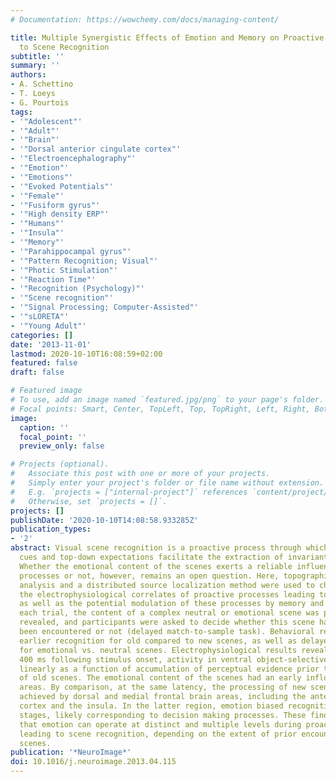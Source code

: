 ```yaml
---
# Documentation: https://wowchemy.com/docs/managing-content/

title: Multiple Synergistic Effects of Emotion and Memory on Proactive Processes Leading
  to Scene Recognition
subtitle: ''
summary: ''
authors:
- A. Schettino
- T. Loeys
- G. Pourtois
tags:
- '"Adolescent"'
- '"Adult"'
- '"Brain"'
- '"Dorsal anterior cingulate cortex"'
- '"Electroencephalography"'
- '"Emotion"'
- '"Emotions"'
- '"Evoked Potentials"'
- '"Female"'
- '"Fusiform gyrus"'
- '"High density ERP"'
- '"Humans"'
- '"Insula"'
- '"Memory"'
- '"Parahippocampal gyrus"'
- '"Pattern Recognition; Visual"'
- '"Photic Stimulation"'
- '"Reaction Time"'
- '"Recognition (Psychology)"'
- '"Scene recognition"'
- '"Signal Processing; Computer-Assisted"'
- '"sLORETA"'
- '"Young Adult"'
categories: []
date: '2013-11-01'
lastmod: 2020-10-10T16:08:59+02:00
featured: false
draft: false

# Featured image
# To use, add an image named `featured.jpg/png` to your page's folder.
# Focal points: Smart, Center, TopLeft, Top, TopRight, Left, Right, BottomLeft, Bottom, BottomRight.
image:
  caption: ''
  focal_point: ''
  preview_only: false

# Projects (optional).
#   Associate this post with one or more of your projects.
#   Simply enter your project's folder or file name without extension.
#   E.g. `projects = ["internal-project"]` references `content/project/deep-learning/index.md`.
#   Otherwise, set `projects = []`.
projects: []
publishDate: '2020-10-10T14:08:58.933285Z'
publication_types:
- '2'
abstract: Visual scene recognition is a proactive process through which contextual
  cues and top-down expectations facilitate the extraction of invariant features.
  Whether the emotional content of the scenes exerts a reliable influence on these
  processes or not, however, remains an open question. Here, topographic ERP mapping
  analysis and a distributed source localization method were used to characterize
  the electrophysiological correlates of proactive processes leading to scene recognition,
  as well as the potential modulation of these processes by memory and emotion. On
  each trial, the content of a complex neutral or emotional scene was progressively
  revealed, and participants were asked to decide whether this scene had previously
  been encountered or not (delayed match-to-sample task). Behavioral results showed
  earlier recognition for old compared to new scenes, as well as delayed recognition
  for emotional vs. neutral scenes. Electrophysiological results revealed that, ~
  400 ms following stimulus onset, activity in ventral object-selective regions increased
  linearly as a function of accumulation of perceptual evidence prior to recognition
  of old scenes. The emotional content of the scenes had an early influence in these
  areas. By comparison, at the same latency, the processing of new scenes was mostly
  achieved by dorsal and medial frontal brain areas, including the anterior cingulate
  cortex and the insula. In the latter region, emotion biased recognition at later
  stages, likely corresponding to decision making processes. These findings suggest
  that emotion can operate at distinct and multiple levels during proactive processes
  leading to scene recognition, depending on the extent of prior encounter with these
  scenes.
publication: '*NeuroImage*'
doi: 10.1016/j.neuroimage.2013.04.115
---
```

